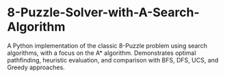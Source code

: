 # 8-Puzzle-Solver-with-A-Search-Algorithm
A Python implementation of the classic 8-Puzzle problem using search algorithms, with a focus on the A* algorithm. Demonstrates optimal pathfinding, heuristic evaluation, and comparison with BFS, DFS, UCS, and Greedy approaches.
